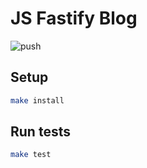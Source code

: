 # JS Fastify Blog

![push](https://github.com/ssssank/devops-fastify/actions/workflows/workflow/badge.svg)


## Setup

```bash
make install
```

## Run tests

```bash
make test
```
